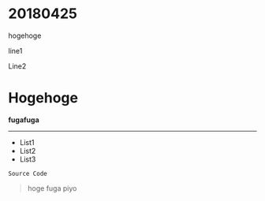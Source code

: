# 20180425
hogehoge

line1

Line2

# Hogehoge

__fugafuga__

---

* List1
* List2
* List3

`Source Code`

> hoge fuga piyo 

